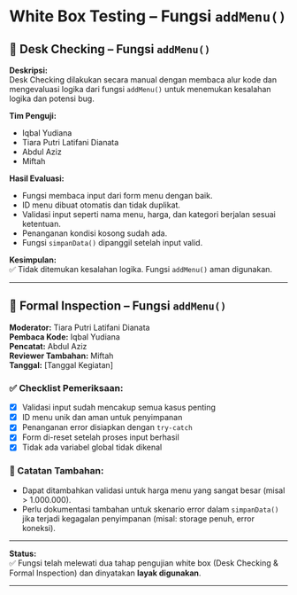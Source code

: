 # White Box Testing – Fungsi `addMenu()`

## 📌 Desk Checking – Fungsi `addMenu()`

**Deskripsi:**  
Desk Checking dilakukan secara manual dengan membaca alur kode dan mengevaluasi logika dari fungsi `addMenu()` untuk menemukan kesalahan logika dan potensi bug.

**Tim Penguji:**
- Iqbal Yudiana
- Tiara Putri Latifani Dianata  
- Abdul Aziz
- Miftah  


**Hasil Evaluasi:**
- Fungsi membaca input dari form menu dengan baik.
- ID menu dibuat otomatis dan tidak duplikat.
- Validasi input seperti nama menu, harga, dan kategori berjalan sesuai ketentuan.
- Penanganan kondisi kosong sudah ada.
- Fungsi `simpanData()` dipanggil setelah input valid.

**Kesimpulan:**  
✅ Tidak ditemukan kesalahan logika. Fungsi `addMenu()` aman digunakan.

---

## 📌 Formal Inspection – Fungsi `addMenu()`

**Moderator:** Tiara Putri Latifani Dianata  
**Pembaca Kode:** Iqbal Yudiana  
**Pencatat:** Abdul Aziz  
**Reviewer Tambahan:** Miftah  
**Tanggal:** [Tanggal Kegiatan]

### ✅ Checklist Pemeriksaan:
- [x] Validasi input sudah mencakup semua kasus penting
- [x] ID menu unik dan aman untuk penyimpanan
- [x] Penanganan error disiapkan dengan `try-catch`
- [x] Form di-reset setelah proses input berhasil
- [x] Tidak ada variabel global tidak dikenal

### 📝 Catatan Tambahan:
- Dapat ditambahkan validasi untuk harga menu yang sangat besar (misal > 1.000.000).
- Perlu dokumentasi tambahan untuk skenario error dalam `simpanData()` jika terjadi kegagalan penyimpanan (misal: storage penuh, error koneksi).

---

**Status:**  
✅ Fungsi telah melewati dua tahap pengujian white box (Desk Checking & Formal Inspection) dan dinyatakan **layak digunakan**.

---
